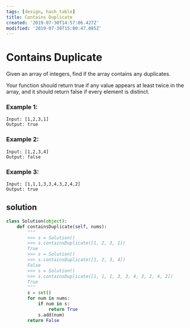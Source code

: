 ```yaml
---
tags: [design, hash_table]
title: Contains Duplicate
created: '2019-07-30T14:57:06.427Z'
modified: '2019-07-30T15:00:47.085Z'
---
```


# Contains Duplicate

Given an array of integers, find if the array contains any duplicates.

Your function should return true if any value appears at least twice in the array, and it should return false if every element is distinct.

### Example 1:

```
Input: [1,2,3,1]
Output: true
```

### Example 2:

```
Input: [1,2,3,4]
Output: false
```

### Example 3:

```
Input: [1,1,1,3,3,4,3,2,4,2]
Output: true
```


## solution

```py
class Solution(object):
    def containsDuplicate(self, nums):
        """
        >>> s = Solution()
        >>> s.containsDuplicate([1, 2, 3, 1])
        True
        >>> s = Solution()
        >>> s.containsDuplicate([1, 2, 3, 4])
        False
        >>> s = Solution()
        >>> s.containsDuplicate([1, 1, 1, 3, 3, 4, 3, 2, 4, 2])
        True
        """
        s = set()
        for num in nums:
            if num in s:
                return True
            s.add(num)
        return False
```
